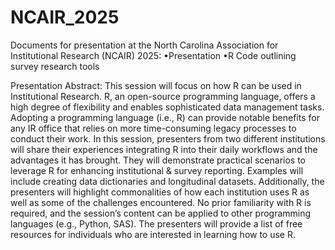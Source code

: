 # NCAIR_2025
Documents for presentation at the North Carolina Association for Institutional Research (NCAIR) 2025:
•Presentation
•R Code outlining survey research tools


Presentation Abstract:
This session will focus on how R can be used in Institutional Research. R, an open-source programming language, offers a high degree of flexibility and enables sophisticated data management tasks. Adopting a programming language (i.e., R) can provide notable benefits for any IR office that relies on more time-consuming legacy processes to conduct their work. In this session, presenters from two different institutions will share their experiences integrating R into their daily workflows and the advantages it has brought. They will demonstrate practical scenarios to leverage R for enhancing institutional & survey reporting. Examples will include creating data dictionaries and longitudinal datasets. Additionally, the presenters will highlight commonalities of how each institution uses R as well as some of the challenges encountered. No prior familiarity with R is required, and the session’s content can be applied to other programming languages (e.g., Python, SAS). The presenters will provide a list of free resources for individuals who are interested in learning how to use R.
